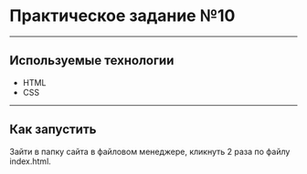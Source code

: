 # Практическое задание №10

---

## Используемые технологии
* HTML
* CSS

---

## Как запустить
Зайти в папку сайта в файловом менеджере, кликнуть 2 раза по файлу index.html.